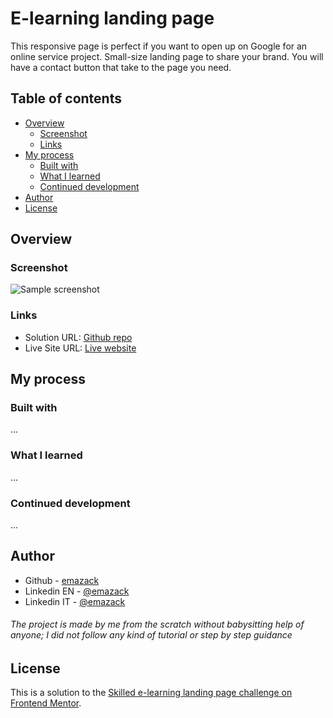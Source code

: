 # E-learning landing page

This responsive page is perfect if you want to open up on Google for an online service project.
Small-size landing page to share your brand. You will have a contact button that take to the page 
you need.

## Table of contents

- [Overview](#overview)
  - [Screenshot](#screenshot)
  - [Links](#links)
- [My process](#my-process)
  - [Built with](#built-with)
  - [What I learned](#what-i-learned)
  - [Continued development](#continued-development)
- [Author](#author)
- [License](#license)

## Overview

### Screenshot

![Sample screenshot](/...)

### Links

- Solution URL: [Github repo](...)
- Live Site URL: [Live website](https://emazack.github.io/e-learning-landing-page/)

## My process

### Built with

...

### What I learned

...

### Continued development

...

## Author


- Github - [emazack](https://github.com/emazack)
- Linkedin EN - [@emazack](https://www.linkedin.com/in/emazack/?locale=en_US)
- Linkedin IT - [@emazack](https://www.linkedin.com/in/emazack)
###### The project is made by me from the scratch without babysitting help of anyone; I did not follow any kind of tutorial or step by step guidance

## License

This is a solution to the [Skilled e-learning landing page challenge on Frontend Mentor](https://www.frontendmentor.io/challenges/skilled-elearning-landing-page-S1ObDrZ8q).